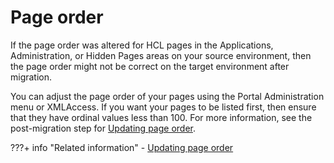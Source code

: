 # Page order

If the page order was altered for HCL pages in the Applications, Administration, or Hidden Pages areas on your source environment, then the page order might not be correct on the target environment after migration.

You can adjust the page order of your pages using the Portal Administration menu or XMLAccess. If you want your pages to be listed first, then ensure that they have ordinal values less than 100. For more information, see the post-migration step for [Updating page order](../../../../../deploy_dx/manage/migrate/next_steps/post_mig_activities/portal_task/mig_post_update_page_order.md).


???+ info "Related information" 
    -   [Updating page order](../../../../../deploy_dx/manage/migrate/next_steps/post_mig_activities/portal_task/mig_post_update_page_order.md)

